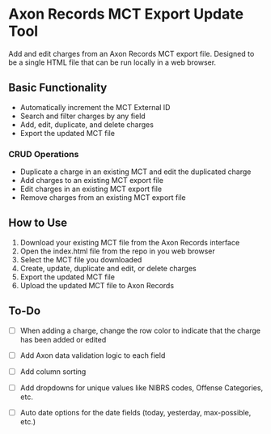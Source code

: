 # Axon Records MCT Export Update Tool

Add and edit charges from an Axon Records MCT export file. Designed to be a single HTML file that can be run locally in a web browser. 

## Basic Functionality

- Automatically increment the MCT External ID
- Search and filter charges by any field
- Add, edit, duplicate, and delete charges
- Export the updated MCT file

### CRUD Operations

- Duplicate a charge in an existing MCT and edit the duplicated charge
- Add charges to an existing MCT export file
- Edit charges in an existing MCT export file
- Remove charges from an existing MCT export file


## How to Use

1. Download your existing MCT file from the Axon Records interface
2. Open the index.html file from the repo in you web browser
3. Select the MCT file you downloaded
4. Create, update, duplicate and edit, or delete charges
5. Export the updated MCT file
6. Upload the updated MCT file to Axon Records


## To-Do

- [ ] When adding a charge, change the row color to indicate that the charge has been added or edited
- [ ] Add Axon data validation logic to each field
- [ ] Add column sorting
- [ ] Add dropdowns for unique values like NIBRS codes, Offense Categories, etc.
- [ ] Auto date options for the date fields (today, yesterday, max-possible, etc.)
  